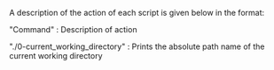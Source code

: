 A description of the action of each script is given below in the format:

"Command" : Description of action

"./0-current_working_directory" : Prints the absolute path name of the current working directory